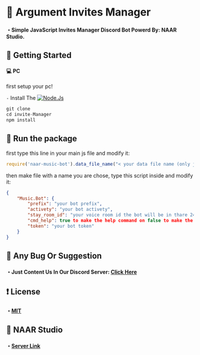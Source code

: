 # 🧨 Argument Invites Manager

#### ・Simple JavaScript  Invites Manager Discord Bot Powerd By: NAAR Studio.

## 🔌 Getting Started

#### 💻 PC

first setup your pc!

`-` Install The [![Node.Js](https://media.discordapp.net/attachments/776819669213642754/843228744352661514/919825-removebg-preview.png)](https://nodejs.org/en/)

```js
git clone 
cd invite-Manager
npm install
```


## 💨 Run the package

first type this line in your main js file and modify it:

```js
require('naar-music-bot').data_file_name("< your data file name (only json Example: config.json)>")
```

then make file with a name you are chose, type this script inside and modify it:

```json
{
    "Music.Bot": {
        "prefix": "your bot prefix",
        "activety": "your bot activety",
        "stay_room_id": "your voice room id the bot will be in thare 24/7",
        "cmd_help": true to make the help command on false to make the help command off,
        "token": "your bot token"
    }
}
```


## 💖 Any Bug Or Suggestion

#### ・Just Content Us In Our Discord Server: [Click Here](https://discord.gg/YJ6mUdgTsc)

## ❗ License

#### ・[MIT](https://choosealicense.com/licenses/mit/#)

## 💌 NAAR Studio

#### ・[Server Link](https://discord.gg/YJ6mUdgTsc)
